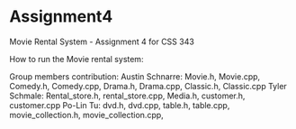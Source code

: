 # Assignment4
Movie Rental System - Assignment 4 for CSS 343


How to run the Movie rental system:



Group members contribution:
Austin Schnarre: Movie.h, Movie.cpp, Comedy.h, Comedy.cpp, Drama.h, Drama.cpp, Classic.h, Classic.cpp
Tyler Schmale: Rental_store.h, rental_store.cpp, Media.h, customer.h, customer.cpp
Po-Lin Tu: dvd.h, dvd.cpp, table.h, table.cpp, movie_collection.h, movie_collection.cpp, 
